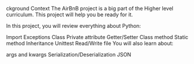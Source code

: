 ckground Context The AirBnB project is a big part of the Higher level curriculum. This project will help you be ready for it.

In this project, you will review everything about Python:

Import Exceptions Class Private attribute Getter/Setter Class method Static method Inheritance Unittest Read/Write file You will also learn about:

args and kwargs Serialization/Deserialization JSON
